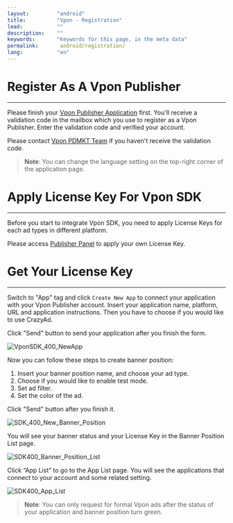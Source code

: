 ```yaml
---
layout:         "android"
title:          "Vpon - Registration"
lead:           ""
description:    ""
keywords:       "Keywords for this page, in the meta data"
permalink:       android/registration/
lang:           "en"
---
```

# Register As A Vpon Publisher
---
Please finish your [Vpon Publisher Application](http://console.vpon.com/register.action) first. You'll receive a validation code in the mailbox which you use to register as a Vpon Publisher. Enter the validation code and verified your account.

Please contact [Vpon PDMKT Team](mailto:partner.service@vpon.com) if you haven't receive the validation code.

> **Note**: You can change the language setting on the top-right corner of the application page.


# Apply License Key For Vpon SDK
---
Before you start to integrate Vpon SDK, you need to apply License Keys for each ad types in different platform.

Please access [Publisher Panel](http://console.vpon.com/) to apply your own License Key.

# Get Your License Key
---
Switch to "App" tag and click `Create New App` to connect your application with your Vpon Publisher account. Insert your application name, platform, URL and application instructions. Then you have to choose if you would like to use CrazyAd.

Click "Send" button to send your application after you finish the form.

![VponSDK_400_NewApp]

Now you can follow these steps to create banner position:

1. Insert your banner position name, and choose your ad type.
2. Choose if you would like to enable test mode.
3. Set ad filter.
4. Set the color of the ad.

Click "Send" button after you finish it.

![SDK_400_New_Banner_Position]

You will see your banner status and your License Key in the Banner Position List page.

![SDK400_Banner_Position_List]


Click “App List” to go to the App List page. You will see the applications that connect to your account and some related setting.

![SDK400_App_List]

> **Note**: You can only request for formal Vpon ads after the status of your application and banner position turn green.

[VponSDK_400_NewApp]: {{site.imgurl}}/VponSDK_400_NewApp.png
[SDK_400_New_Banner_Position]: {{site.imgurl}}/SDK_400_New_Banner_Position.png
[SDK400_Banner_Position_List]: {{site.imgurl}}/SDK400_Banner_Position_List.png
[SDK400_App_List]: {{site.imgurl}}/SDK400_App_List.png